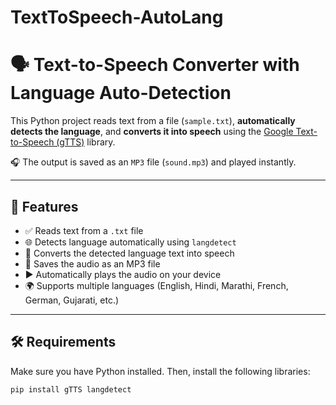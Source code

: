 # TextToSpeech-AutoLang

# 🗣️ Text-to-Speech Converter with Language Auto-Detection

This Python project reads text from a file (`sample.txt`), **automatically detects the language**, and **converts it into speech** using the [Google Text-to-Speech (gTTS)](https://pypi.org/project/gTTS/) library.

🎧 The output is saved as an `MP3` file (`sound.mp3`) and played instantly.

---

## 📌 Features

- ✅ Reads text from a `.txt` file
- 🌐 Detects language automatically using `langdetect`
- 🎤 Converts the detected language text into speech
- 💽 Saves the audio as an MP3 file
- ▶️ Automatically plays the audio on your device
- 🌍 Supports multiple languages (English, Hindi, Marathi, French, German, Gujarati, etc.)

---

## 🛠️ Requirements

Make sure you have Python installed. Then, install the following libraries:

```bash
pip install gTTS langdetect
